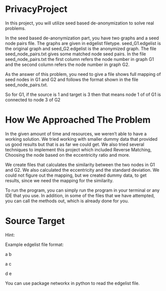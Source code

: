 # PrivacyProject
In this project, you will utilize seed based de-anonymization to solve real problems.

In the seed based de-anonymization part, you have two graphs and a seed node pairs file. The graphs are given in edgelist filetype.
seed_G1.edgelist is the original graph and seed_G2.edgelist is the anonymized graph. The file seed_node_pairs.txt gives some matched node seed pairs.  In the file seed_node_pairs.txt the first column refers the node number in graph G1 and the second column refers the node number in graph G2.

As the answer of this problem, you need to give a file shows full mapping of seed nodes in G1 and G2 and follows the format shown in the file seed_node_pairs.txt.

So for G1, if the source is 1 and target is 3 then that means node 1 of of G1 is connected to node 3 of G2

# How We Approached The Problem
In the given amount of time and resources, we weren’t able to have a working solution. 
We tried working with smaller dummy data that provided us good results but that is as far we could get. We also tried several techniques to implement this project which included Reverse Matching, Choosing the node based on the eccentricity ratio and more. 

We create files that calculates the similarity between the two nodes in G1 and G2. We also calculated the eccentricity and the standard deviation. We could not figure out the mapping, but we created dummy data, to get results, since we need the mapping for the similarity.

To run the program, you can simply run the program in your terminal or any IDE that you use. In addition, in some of the files that we have attempted, you can call the methods out, which is already done for you.
 
# Source Target

Hint:

Example edgelist file format:

a b

a c

d e


You can use package networkx in python to read the edgelist file.

